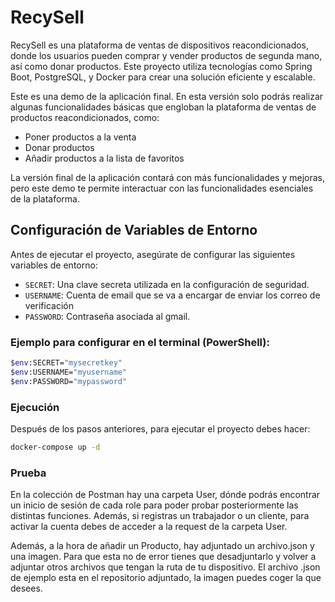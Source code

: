 # RecySell

RecySell es una plataforma de ventas de dispositivos reacondicionados, donde los usuarios pueden comprar y vender productos de segunda mano, así como donar productos. Este proyecto utiliza tecnologías como Spring Boot, PostgreSQL, y Docker para crear una solución eficiente y escalable.

Este es una demo de la aplicación final. En esta versión solo podrás realizar algunas funcionalidades básicas que engloban la plataforma de ventas de productos reacondicionados, como:

- Poner productos a la venta
- Donar productos
- Añadir productos a la lista de favoritos

La versión final de la aplicación contará con más funcionalidades y mejoras, pero este demo te permite interactuar con las funcionalidades esenciales de la plataforma.


## Configuración de Variables de Entorno

Antes de ejecutar el proyecto, asegúrate de configurar las siguientes variables de entorno:

- `SECRET`: Una clave secreta utilizada en la configuración de seguridad.
- `USERNAME`: Cuenta de email que se va a encargar de enviar los correo de verificación
- `PASSWORD`: Contraseña asociada al gmail.


### Ejemplo para configurar en el terminal (PowerShell):

```bash
$env:SECRET="mysecretkey"
$env:USERNAME="myusername"
$env:PASSWORD="mypassword"
```

### Ejecución
Después de los pasos anteriores, para ejecutar el proyecto debes hacer:
```bash
docker-compose up -d
```

### Prueba
En la colección de Postman hay una carpeta User, dónde podrás encontrar un inicio de sesión de cada role para poder probar posteriormente las distintas funciones. Además, si registras un trabajador o un cliente, para activar la cuenta debes de acceder a la request de la carpeta User.

Además, a la hora de añadir un Producto, hay adjuntado un archivo.json y una imagen. Para que esta no de error tienes que desadjuntarlo y volver a adjuntar otros archivos que tengan la ruta de tu dispositivo. El archivo .json de ejemplo esta en el repositorio adjuntado, la imagen puedes coger la que desees.


